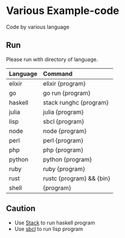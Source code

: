# Various Example-code

Code by various language

## Run

Please run with directory of language.

| Language | Command                  |
| :------- | :----------------------- |
| elixir   | elixir {program}         |
| go       | go run {program}         |
| haskell  | stack runghc {program}   |
| julia    | julia {program}          |
| lisp     | sbcl {program}           |
| node     | node {program}           |
| perl     | perl {program}           |
| php      | php {program}            |
| python   | python {program}         |
| ruby     | ruby {program}           |
| rust     | rustc {program} && {bin} |
| shell    | {program}                |

## Caution

- Use [Stack](https://docs.haskellstack.org/en/stable/README/) to run haskell program
- Use [sbcl](https://lisp-lang.org/learn/getting-started/) to run lisp program
